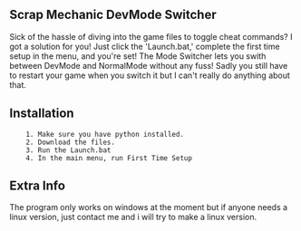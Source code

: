 
## Scrap Mechanic DevMode Switcher


Sick of the hassle of diving into the game files to toggle cheat commands? I got a solution for you! Just click the 'Launch.bat,' complete the first time setup in the menu, and you're set! The Mode Switcher lets you swith between DevMode and NormalMode without any fuss! Sadly you still have to restart your game when you switch it but I can't really do anything about that.
## Installation



```text
    1. Make sure you have python installed.
    2. Download the files.
    3. Run the Launch.bat
    4. In the main menu, run First Time Setup
```
    
## Extra Info

The program only works on windows at the moment but if anyone needs a linux version, just contact me and i will try to make a linux version.

